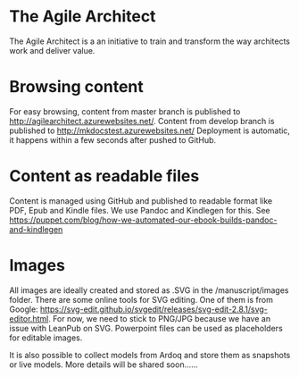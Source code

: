 # The Agile Architect
The Agile Architect is a an initiative to train and transform the way architects work and deliver value.

# Browsing content  
For easy browsing, content from master branch is published to http://agilearchitect.azurewebsites.net/. Content from develop branch is published to http://mkdocstest.azurewebsites.net/ Deployment is automatic, it happens within a few seconds after pushed to GitHub.

# Content as readable files
Content is managed using GitHub and published to readable format like PDF, Epub and Kindle files. We use Pandoc and Kindlegen for this. See https://puppet.com/blog/how-we-automated-our-ebook-builds-pandoc-and-kindlegen

# Images  
All images are ideally created and stored as .SVG in the /manuscript/images folder. There are some online tools for SVG editing. One of them is from Google: https://svg-edit.github.io/svgedit/releases/svg-edit-2.8.1/svg-editor.html. For now, we need to stick to PNG/JPG because we have an issue with LeanPub on SVG. Powerpoint files can be used as placeholders for editable images.

It is also possible to collect models from Ardoq and store them as snapshots or live models. More details will be shared soon......
